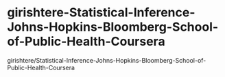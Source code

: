 # girishtere-Statistical-Inference-Johns-Hopkins-Bloomberg-School-of-Public-Health-Coursera
girishtere/Statistical-Inference-Johns-Hopkins-Bloomberg-School-of-Public-Health-Coursera
